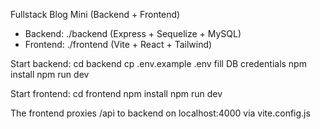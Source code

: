 Fullstack Blog Mini (Backend + Frontend)
- Backend: ./backend (Express + Sequelize + MySQL)
- Frontend: ./frontend (Vite + React + Tailwind)

Start backend:
  cd backend
  cp .env.example .env
  fill DB credentials
  npm install
  npm run dev

Start frontend:
  cd frontend
  npm install
  npm run dev

The frontend proxies /api to backend on localhost:4000 via vite.config.js
